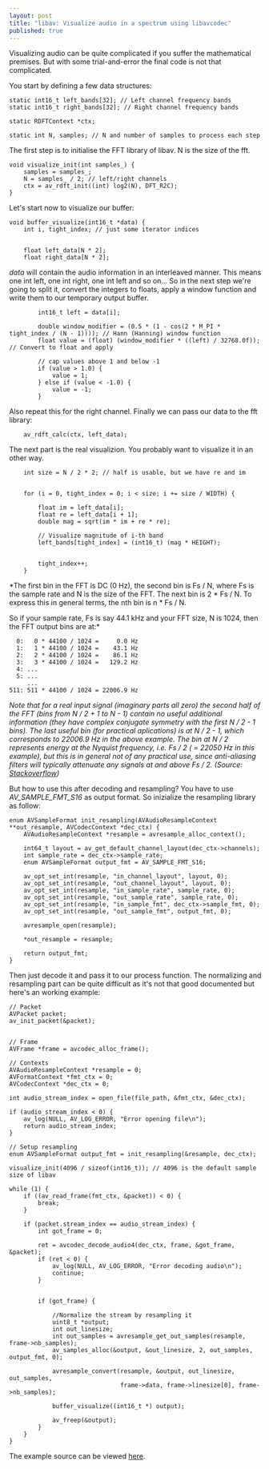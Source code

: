```yaml
---
layout: post
title: "libav: Visualize audio in a spectrum using libavcodec"
published: true
---
```


Visualizing audio can be quite complicated if you suffer the mathematical premises. But with some
trial-and-error the final code is not that complicated.

You start by defining a few data structures:

```
static int16_t left_bands[32]; // Left channel frequency bands
static int16_t right_bands[32]; // Right channel frequency bands

static RDFTContext *ctx; 

static int N, samples; // N and number of samples to process each step
```

The first step is to initialise the FFT library of libav. N is the size of the fft.

```
void visualize_init(int samples_) {
    samples = samples_;
    N = samples_ / 2; // left/right channels
    ctx = av_rdft_init((int) log2(N), DFT_R2C);
}
```

Let's start now to visualize our buffer:

```
void buffer_visualize(int16_t *data) {
    int i, tight_index; // just some iterator indices


    float left_data[N * 2];
    float right_data[N * 2];
```

*data* will contain the audio information in an interleaved manner. This means one int left, one int
right, one int left and so on...
So in the next step we're going to split it, convert the integers to floats, apply a window function and write them to our
temporary output buffer.

```
        int16_t left = data[i];

        double window_modifier = (0.5 * (1 - cos(2 * M_PI * tight_index / (N - 1)))); // Hann (Hanning) window function
        float value = (float) (window_modifier * ((left) / 32768.0f)); // Convert to float and apply

        // cap values above 1 and below -1
        if (value > 1.0) {
            value = 1;
        } else if (value < -1.0) {
            value = -1;
        }
```

Also repeat this for the right channel. Finally we can pass our data to the fft library:

```
    av_rdft_calc(ctx, left_data);
```

The next part is the real visualizion. You probably want to visualize it in an other way.

```
    int size = N / 2 * 2; // half is usable, but we have re and im


    for (i = 0, tight_index = 0; i < size; i += size / WIDTH) {

        float im = left_data[i];
        float re = left_data[i + 1];
        double mag = sqrt(im * im + re * re);

        // Visualize magnitude of i-th band
        left_bands[tight_index] = (int16_t) (mag * HEIGHT);


        tight_index++;
    }
```

*The first bin in the FFT is DC (0 Hz), the second bin is Fs / N, where Fs is the sample rate and N is the size of the FFT. The next bin is 2 \* Fs / N.
To express this in general terms, the nth bin is n \* Fs / N.

So if your sample rate, Fs is say 44.1 kHz and your FFT size, N is 1024, then the FFT output bins
are at:*

```
  0:   0 * 44100 / 1024 =     0.0 Hz
  1:   1 * 44100 / 1024 =    43.1 Hz
  2:   2 * 44100 / 1024 =    86.1 Hz
  3:   3 * 44100 / 1024 =   129.2 Hz
  4: ...
  5: ...
     ...
511: 511 * 44100 / 1024 = 22006.9 Hz
```

*Note that for a real input signal (imaginary parts all zero) the second half of the FFT (bins from N / 2 + 1 to N - 1) contain no useful additional information 
(they have complex conjugate symmetry with the first N / 2 - 1 bins). The last useful bin (for practical aplications) is at N / 2 - 1, which corresponds to 22006.9 Hz in the above example. 
The bin at N / 2 represents energy at the Nyquist frequency, i.e. Fs / 2 ( = 22050 Hz in this example), but this is in general not of any practical use, since anti-aliasing filters will 
typically attenuate any signals at and above Fs / 2. (Source: [Stackoverflow](http://stackoverflow.com/a/4371627/1763110))* 

But how to use this after decoding and resampling?
You have to use *AV_SAMPLE_FMT_S16* as output format. So inizialize the resampling library as
follow:

```
enum AVSampleFormat init_resampling(AVAudioResampleContext **out_resample, AVCodecContext *dec_ctx) {
    AVAudioResampleContext *resample = avresample_alloc_context();

    int64_t layout = av_get_default_channel_layout(dec_ctx->channels);
    int sample_rate = dec_ctx->sample_rate;
    enum AVSampleFormat output_fmt = AV_SAMPLE_FMT_S16;

    av_opt_set_int(resample, "in_channel_layout", layout, 0);
    av_opt_set_int(resample, "out_channel_layout", layout, 0);
    av_opt_set_int(resample, "in_sample_rate", sample_rate, 0);
    av_opt_set_int(resample, "out_sample_rate", sample_rate, 0);
    av_opt_set_int(resample, "in_sample_fmt", dec_ctx->sample_fmt, 0);
    av_opt_set_int(resample, "out_sample_fmt", output_fmt, 0);

    avresample_open(resample);

    *out_resample = resample;

    return output_fmt;
}
```

Then just decode it and pass it to our process function. The normalizing and resampling part can be
quite difficult as it's not that good documented but here's an working example:

```
// Packet
AVPacket packet;
av_init_packet(&packet);


// Frame
AVFrame *frame = avcodec_alloc_frame();

// Contexts
AVAudioResampleContext *resample = 0;
AVFormatContext *fmt_ctx = 0;
AVCodecContext *dec_ctx = 0;

int audio_stream_index = open_file(file_path, &fmt_ctx, &dec_ctx);

if (audio_stream_index < 0) {
    av_log(NULL, AV_LOG_ERROR, "Error opening file\n");
    return audio_stream_index;
}

// Setup resampling
enum AVSampleFormat output_fmt = init_resampling(&resample, dec_ctx);

visualize_init(4096 / sizeof(int16_t)); // 4096 is the default sample size of libav

while (1) {
    if ((av_read_frame(fmt_ctx, &packet)) < 0) {
        break;
    }

    if (packet.stream_index == audio_stream_index) {
        int got_frame = 0;

        ret = avcodec_decode_audio4(dec_ctx, frame, &got_frame, &packet);
        if (ret < 0) {
            av_log(NULL, AV_LOG_ERROR, "Error decoding audio\n");
            continue;
        }


        if (got_frame) {

            //Normalize the stream by resampling it
            uint8_t *output;
            int out_linesize;
            int out_samples = avresample_get_out_samples(resample, frame->nb_samples);
            av_samples_alloc(&output, &out_linesize, 2, out_samples, output_fmt, 0);

            avresample_convert(resample, &output, out_linesize, out_samples,
                               frame->data, frame->linesize[0], frame->nb_samples);

            buffer_visualize((int16_t *) output);

            av_freep(&output);
        }
    }
}    
```

The example source can be viewed [here](https://gist.github.com/maxammann/137176f1dcd0e4f596e8).
